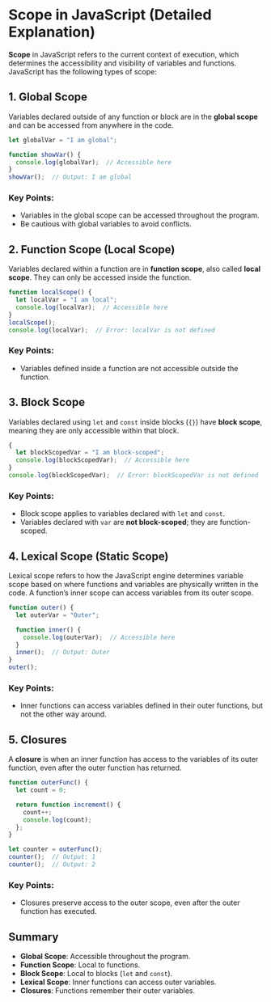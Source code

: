# Scope in JavaScript (Detailed Explanation)

**Scope** in JavaScript refers to the current context of execution, which determines the accessibility and visibility of variables and functions. JavaScript has the following types of scope:

## 1. Global Scope

Variables declared outside of any function or block are in the **global scope** and can be accessed from anywhere in the code.

```js
let globalVar = "I am global";

function showVar() {
  console.log(globalVar);  // Accessible here
}
showVar();  // Output: I am global
```

### Key Points:
- Variables in the global scope can be accessed throughout the program.
- Be cautious with global variables to avoid conflicts.

## 2. Function Scope (Local Scope)

Variables declared within a function are in **function scope**, also called **local scope**. They can only be accessed inside the function.

```js
function localScope() {
  let localVar = "I am local";
  console.log(localVar);  // Accessible here
}
localScope();
console.log(localVar);  // Error: localVar is not defined
```

### Key Points:
- Variables defined inside a function are not accessible outside the function.

## 3. Block Scope

Variables declared using `let` and `const` inside blocks (`{}`) have **block scope**, meaning they are only accessible within that block.

```js
{
  let blockScopedVar = "I am block-scoped";
  console.log(blockScopedVar);  // Accessible here
}
console.log(blockScopedVar);  // Error: blockScopedVar is not defined
```

### Key Points:
- Block scope applies to variables declared with `let` and `const`.
- Variables declared with `var` are **not block-scoped**; they are function-scoped.

## 4. Lexical Scope (Static Scope)

Lexical scope refers to how the JavaScript engine determines variable scope based on where functions and variables are physically written in the code. A function’s inner scope can access variables from its outer scope.

```js
function outer() {
  let outerVar = "Outer";

  function inner() {
    console.log(outerVar);  // Accessible here
  }
  inner();  // Output: Outer
}
outer();
```

### Key Points:
- Inner functions can access variables defined in their outer functions, but not the other way around.

## 5. Closures

A **closure** is when an inner function has access to the variables of its outer function, even after the outer function has returned.

```js
function outerFunc() {
  let count = 0;

  return function increment() {
    count++;
    console.log(count);
  };
}

let counter = outerFunc();
counter();  // Output: 1
counter();  // Output: 2
```

### Key Points:
- Closures preserve access to the outer scope, even after the outer function has executed.

## Summary

- **Global Scope**: Accessible throughout the program.
- **Function Scope**: Local to functions.
- **Block Scope**: Local to blocks (`let` and `const`).
- **Lexical Scope**: Inner functions can access outer variables.
- **Closures**: Functions remember their outer variables.
